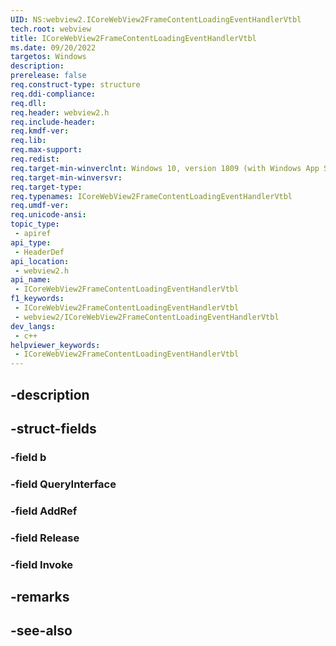```yaml
---
UID: NS:webview2.ICoreWebView2FrameContentLoadingEventHandlerVtbl
tech.root: webview
title: ICoreWebView2FrameContentLoadingEventHandlerVtbl
ms.date: 09/20/2022
targetos: Windows
description: 
prerelease: false
req.construct-type: structure
req.ddi-compliance: 
req.dll: 
req.header: webview2.h
req.include-header: 
req.kmdf-ver: 
req.lib: 
req.max-support: 
req.redist: 
req.target-min-winverclnt: Windows 10, version 1809 (with Windows App SDK 1.1 or later)
req.target-min-winversvr: 
req.target-type: 
req.typenames: ICoreWebView2FrameContentLoadingEventHandlerVtbl
req.umdf-ver: 
req.unicode-ansi: 
topic_type:
 - apiref
api_type:
 - HeaderDef
api_location:
 - webview2.h
api_name:
 - ICoreWebView2FrameContentLoadingEventHandlerVtbl
f1_keywords:
 - ICoreWebView2FrameContentLoadingEventHandlerVtbl
 - webview2/ICoreWebView2FrameContentLoadingEventHandlerVtbl
dev_langs:
 - c++
helpviewer_keywords:
 - ICoreWebView2FrameContentLoadingEventHandlerVtbl
---
```


## -description

## -struct-fields

### -field b

### -field QueryInterface

### -field AddRef

### -field Release

### -field Invoke

## -remarks

## -see-also

